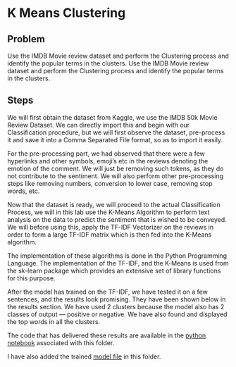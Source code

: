 # K Means Clustering

## Problem

Use the IMDB Movie review dataset and perform the Clustering process and identify the popular terms in the clusters. Use the IMDB Movie review dataset and perform the Clustering process and identify the popular terms in the clusters.


## Steps

We will first obtain the dataset from Kaggle, we use the IMDB 50k Movie Review Dataset. We can directly import this and begin with our Classification procedure, but we will first observe the dataset, pre-process it and save it into a Comma Separated File format, so as to import it easily.

For the pre-processing part, we had observed that there were a few hyperlinks and other symbols, emoji’s etc in the reviews denoting the emotion of the comment. We will just be removing such tokens, as they do not contribute to the sentiment. We will also perform other pre-processing steps like removing numbers, conversion to lower case, removing stop words, etc.

Now that the dataset is ready, we will proceed to the actual Classification Process, we will in this lab use the K-Means Algorithm to perform text analysis on the data to predict the sentiment that is wished to be conveyed. We will before using this, apply the TF-IDF Vectorizer on the reviews in order to form a large TF-IDF matrix which is then fed into the K-Means algorithm.

The implementation of these algorithms is done in the Python Programming Language. The implementation of the TF-IDF, and the K-Means is used from the sk-learn package which provides an extensive set of library functions for this purpose.

After the model has trained on the TF-IDF, we have tested it on a few sentences, and the results look promising. They have been shown below in the results section. We have used 2 clusters because the model also has 2 classes of output — positive or negative. We have also found and displayed the top words in all the clusters.

The code that has delivered these results are available in the [python notebook](./K_Means.ipynb) associated with this folder.

I have also added the trained [model file](./model.pkl) in this folder.
